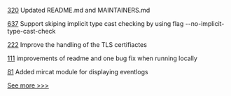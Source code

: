 
[320](https://github.com/hyperledger-labs/orion-server/pull/320) Updated README.md and MAINTAINERS.md

[637](https://github.com/hyperledger-labs/solang/pull/637) Support skiping implicit type cast checking by using flag --no-implicit-type-cast-check

[222](https://github.com/hyperledger/fabric-chaincode-java/pull/222) Improve the handling of the TLS certifiactes

[111](https://github.com/hyperledger/indy-test-automation/pull/111) improvements of readme and one bug fix when running locally

[81](https://github.com/hyperledger-labs/mirbft/pull/81) Added mircat module for displaying eventlogs


[See more >>>](https://start-here.hyperledger.org/pull-requests)
